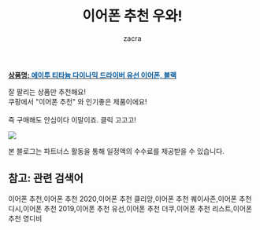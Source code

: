 ﻿---
layout: post
title:  "이어폰 추천 우와!"
author: zacra
categories: [ 아이템 ]
tags: [이어폰 추천,이어폰 추천 2020,이어폰 추천 클리앙,이어폰 추천 퀘이사존,이어폰 추천 디시,이어폰 추천 2019,이어폰 추천 유선,이어폰 추천 더쿠,이어폰 추천 리스트,이어폰 추천 영디비]
image: https://static.coupangcdn.com/image/retail/images/2020/07/01/16/6/41ca877a-7194-4b7e-8227-f9d46521b157.jpg 
description: "쿠팡에서 이어폰 추천 관련 상품으로 가장 잘팔리는 제품 중 하나라는 사실!!."
rating: 4.5
---

<a href="https://link.coupang.com/re/AFFSDP?lptag=AF8407795&pageKey=1737123520&itemId=2957018189&vendorItemId=70997967472&traceid=V0-153-304f187c11f69284"><b>상품명: <font color='#01579B'>에이투 티타늄 다이나믹 드라이버 유선 이어폰, 블랙</font></b></a>

잘 팔리는 상품만 추천해요!<br/>
쿠팡에서 "이어폰 추천" 와 인기좋은 제품이에요!<br/><br/>
즉 구매해도 안심이다 이말이죠. 클릭 고고고! <br/>



<a href="https://link.coupang.com/re/AFFSDP?lptag=AF8407795&pageKey=1737123520&itemId=2957018189&vendorItemId=70997967472&traceid=V0-153-304f187c11f69284"><img src="https://thumbnail6.coupangcdn.com/thumbnails/remote/q89/image/retail/images/2020/07/01/10/1/67692e33-ce69-4b3b-bee6-cf1dc19a3372.jpg"></a> 

본 블로그는 파트너스 활동을 통해 일정액의 수수료를 제공받을 수 있습니다.

## 참고: 관련 검색어    
이어폰 추천,이어폰 추천 2020,이어폰 추천 클리앙,이어폰 추천 퀘이사존,이어폰 추천 디시,이어폰 추천 2019,이어폰 추천 유선,이어폰 추천 더쿠,이어폰 추천 리스트,이어폰 추천 영디비
